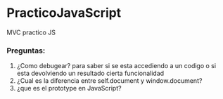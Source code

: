 # PracticoJavaScript
MVC practico JS
### Preguntas:
1) ¿Como debugear? para saber si se esta accediendo a un codigo o si esta devolviendo un resultado cierta funcionalidad
2) ¿Cual es la diferencia entre self.document y window.document?
3) ¿que es el prototype en JavaScript?
